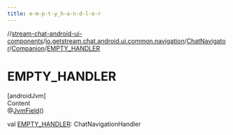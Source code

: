 ```yaml
---
title: e-m-p-t-y_h-a-n-d-l-e-r
---
```

//[stream-chat-android-ui-components](../../../../index.md)/[io.getstream.chat.android.ui.common.navigation](../../index.md)/[ChatNavigator](../index.md)/[Companion](index.md)/[EMPTY_HANDLER](EMPTY_HANDLER.md)



# EMPTY_HANDLER  
[androidJvm]  
Content  
@[JvmField](https://kotlinlang.org/api/latest/jvm/stdlib/kotlin.jvm/-jvm-field/index.html)()  
  
val [EMPTY_HANDLER](EMPTY_HANDLER.md): ChatNavigationHandler  



